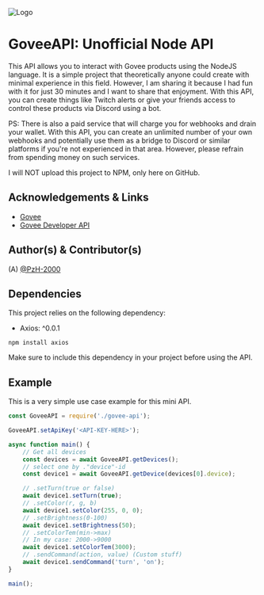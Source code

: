 
![Logo](https://seeklogo.com/images/G/govee-logo-0679C21EC9-seeklogo.com.png)


# GoveeAPI: Unofficial Node API
This API allows you to interact with Govee products using the NodeJS language. It is a simple project that theoretically anyone could create with minimal experience in this field. However, I am sharing it because I had fun with it for just 30 minutes and I want to share that enjoyment. With this API, you can create things like Twitch alerts or give your friends access to control these products via Discord using a bot.


PS: There is also a paid service that will charge you for webhooks and drain your wallet. With this API, you can create an unlimited number of your own webhooks and potentially use them as a bridge to Discord or similar platforms if you're not experienced in that area. However, please refrain from spending money on such services.

I will NOT upload this project to NPM, only here on GitHub.
## Acknowledgements & Links
+ [Govee](govee.com)
+ [Govee Developer API](https://govee-public.s3.amazonaws.com/developer-docs/GoveeDeveloperAPIReference.pdf)

## Author(s) & Contributor(s)
(A) [@PzH-2000](https://github.com/PzH-2000)

## Dependencies
This project relies on the following dependency:

+ Axios: ^0.0.1
```npm
npm install axios
```
Make sure to include this dependency in your project before using the API.

## Example
This is a very simple use case example for this mini API.

```js
const GoveeAPI = require('./govee-api');

GoveeAPI.setApiKey('<API-KEY-HERE>');

async function main() {
    // Get all devices
    const devices = await GoveeAPI.getDevices();
    // select one by ."device"-id
    const device1 = await GoveeAPI.getDevice(devices[0].device);

    // .setTurn(true or false)
    await device1.setTurn(true);
    // .setColor(r, g, b)
    await device1.setColor(255, 0, 0);
    // .setBrightness(0-100)
    await device1.setBrightness(50);
    // .setColorTem(min->max)
    // In my case: 2000->9000
    await device1.setColorTem(3000);
    // .sendCommand(action, value) (Custom stuff)
    await device1.sendCommand('turn', 'on');
}

main();
```
